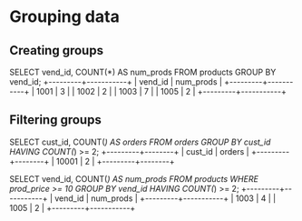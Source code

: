 # Grouping data

## Creating groups

SELECT vend_id, COUNT(*) AS num_prods FROM products GROUP BY vend_id;
+---------+-----------+
| vend_id | num_prods |
+---------+-----------+
|    1001 |         3 |
|    1002 |         2 |
|    1003 |         7 |
|    1005 |         2 |
+---------+-----------+

## Filtering groups

SELECT cust_id, COUNT(*) AS orders FROM orders GROUP BY cust_id HAVING COUNT(*) >= 2;
+---------+--------+
| cust_id | orders |
+---------+--------+
|   10001 |      2 |
+---------+--------+

SELECT vend_id, COUNT(*) AS num_prods FROM products WHERE prod_price >= 10 GROUP BY vend_id HAVING COUNT(*) >= 2;
+---------+-----------+
| vend_id | num_prods |
+---------+-----------+
|    1003 |         4 |
|    1005 |         2 |
+---------+-----------+
